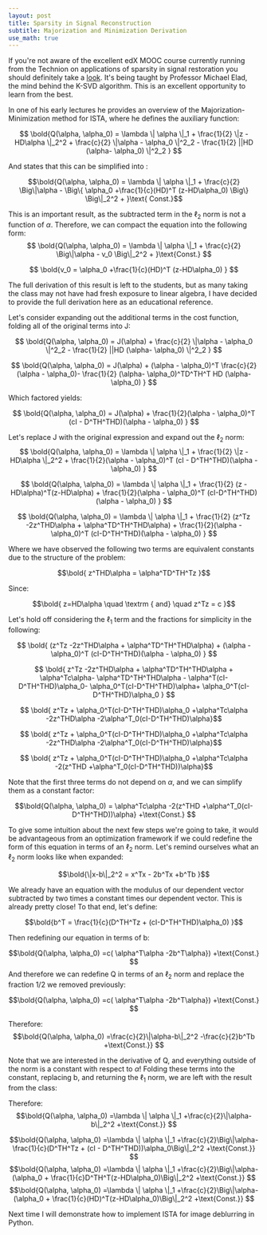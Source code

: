 ```yaml
---
layout: post
title: Sparsity in Signal Reconstruction
subtitle: Majorization and Minimization Derivation
use_math: true
---
```

<script type="text/javascript" async src="https://cdn.mathjax.org/mathjax/latest/MathJax.js?config=TeX-MML-AM_CHTML"> </script>

If you're not aware of the excellent edX MOOC course currently running from the Technion on applications of sparsity in signal restoration you should definitely take a [look](https://www.edx.org/course/sparse-representations-image-processing-israelx-236862-2x).  It's being taught by Professor Michael Elad, the mind behind the K-SVD algorithm.  This is an excellent opportunity to learn from the best.

In one of his early lectures he provides an overview of the Majorization-Minimization method for ISTA, where he defines the auxiliary function:

$$ \bold{Q(\alpha, \alpha_0) = \lambda \| \alpha \|_1 + \frac{1}{2} \|z -HD\alpha \|_2^2 + \frac{c}{2} \|\alpha - \alpha_0 \|^2_2 - \frac{1}{2} ||HD (\alpha- \alpha_0) \|^2_2 }  $$ 

And states that this can be simplified into :

$$\bold{Q(\alpha, \alpha_0)  = \lambda \| \alpha \|_1  + \frac{c}{2} \Big\|\alpha -  \Big\{ \alpha_0 +\frac{1}{c}(HD)^T (z-HD\alpha_0) \Big\} \Big\|_2^2 + }\text{ Const.}$$

This is an important result, as the subtracted term in the $\ell_2$ norm is not a function of $\alpha$.  Therefore, we can compact the equation into the following form:
$$ \bold{Q(\alpha, \alpha_0)  = \lambda \| \alpha \|_1  + \frac{c}{2} \Big\|\alpha -  v_0  \Big\|_2^2 + }\text{Const.} $$

$$ \bold{v_0 =    \alpha_0 +\frac{1}{c}(HD)^T (z-HD\alpha_0) } $$
 
The full derivation of this result is left to the students, but as many taking the class may not have had fresh exposure to linear algebra, I have decided to provide the full derivation here as an educational reference.

Let's consider expanding out the additional terms in the cost function, folding all of the original terms into J:

$$ \bold{Q(\alpha, \alpha_0) = J(\alpha) + \frac{c}{2} \|\alpha - \alpha_0 \|^2_2 - \frac{1}{2} ||HD (\alpha- \alpha_0) \|^2_2 }  $$ 

$$ \bold{Q(\alpha, \alpha_0) = J(\alpha) +  (\alpha - \alpha_0)^T \frac{c}{2}(\alpha - \alpha_0)- \frac{1}{2} (\alpha- \alpha_0)^TD^TH^T HD (\alpha- \alpha_0) }  $$ 

Which factored yields:

$$ \bold{Q(\alpha, \alpha_0) = J(\alpha) +  \frac{1}{2}(\alpha - \alpha_0)^T (cI - D^TH^THD)(\alpha - \alpha_0) } $$

Let's replace J with the original expression and expand out the $\ell_2$ norm:
$$ \bold{Q(\alpha, \alpha_0) = \lambda \| \alpha \|_1 + \frac{1}{2} \|z -HD\alpha \|_2^2 +  \frac{1}{2}(\alpha - \alpha_0)^T (cI - D^TH^THD)(\alpha - \alpha_0) } $$

$$ \bold{Q(\alpha, \alpha_0) = \lambda \| \alpha \|_1 + \frac{1}{2} 
(z -HD\alpha)^T(z-HD\alpha) +  
\frac{1}{2}(\alpha - \alpha_0)^T (cI-D^TH^THD)(\alpha - \alpha_0) } $$

$$ \bold{Q(\alpha, \alpha_0) = \lambda \| \alpha \|_1 + \frac{1}{2} 
(z^Tz -2z^THD\alpha + \alpha^TD^TH^THD\alpha) +
\frac{1}{2}(\alpha - \alpha_0)^T (cI-D^TH^THD)(\alpha - \alpha_0) } $$

Where we have observed the following two terms are equivalent constants due to the structure of the problem:

$$\bold{
z^THD\alpha = \alpha^TD^TH^Tz
}$$

Since:

$$\bold{
z=HD\alpha  \quad \textrm { and} \quad z^Tz = c
}$$

Let's hold off considering the $\ell_1$ term and the fractions for simplicity in the following:

$$  \bold{
(z^Tz -2z^THD\alpha + \alpha^TD^TH^THD\alpha) +
(\alpha - \alpha_0)^T (cI-D^TH^THD)(\alpha - \alpha_0) } $$


$$  \bold{
z^Tz -2z^THD\alpha + \alpha^TD^TH^THD\alpha +
\alpha^Tc\alpha-
\alpha^TD^TH^THD\alpha -
\alpha^T(cI-D^TH^THD)\alpha_0-
\alpha_0^T(cI-D^TH^THD)\alpha+
\alpha_0^T(cI-D^TH^THD)\alpha_0 
 } $$

$$  \bold{
z^Tz + \alpha_0^T(cI-D^TH^THD)\alpha_0 
+\alpha^Tc\alpha 
-2z^THD\alpha
-2\alpha^T_0(cI-D^TH^THD)\alpha}$$

$$  \bold{
z^Tz + \alpha_0^T(cI-D^TH^THD)\alpha_0 
+\alpha^Tc\alpha 
-2z^THD\alpha
-2\alpha^T_0(cI-D^TH^THD)\alpha}$$

$$  \bold{
z^Tz + \alpha_0^T(cI-D^TH^THD)\alpha_0 
+\alpha^Tc\alpha
-2(z^THD
+\alpha^T_0(cI-D^TH^THD))\alpha}$$

Note that the first three terms do not depend on $\alpha$, and we can simplify them as a constant factor:

$$\bold{Q(\alpha, \alpha_0) =
\alpha^Tc\alpha
-2(z^THD
+\alpha^T_0(cI-D^TH^THD))\alpha}
+\text{Const.}
$$

To give some intuition about the next few steps we're going to take, it would be advantageous from an optimization framework if we could redefine the form of this equation in terms of an $\ell_2$ norm.  Let's remind ourselves what an $\ell_2$ norm looks like when expanded:

$$\bold{\|x-b\|_2^2 = x^Tx - 2b^Tx +b^Tb
}$$

We already have an equation with the modulus of our dependent vector subtracted by two times a constant times our dependent vector.  This is already pretty close!  To that end, let's define:

$$\bold{b^T = \frac{1}{c}(D^TH^Tz + (cI-D^TH^THD)\alpha_0)
}$$

Then redefining our equation in terms of b:

$$\bold{Q(\alpha, \alpha_0) =c(
\alpha^T\alpha
-2b^T\alpha})
+\text{Const.}
$$
 And therefore we can redefine Q in terms of an $\ell_2$ norm and replace the fraction 1/2 we removed previously:

$$\bold{Q(\alpha, \alpha_0) =c(
\alpha^T\alpha
-2b^T\alpha})
+\text{Const.}
$$

Therefore:
$$\bold{Q(\alpha, \alpha_0) =\frac{c}{2}\|\alpha-b\|_2^2
-\frac{c}{2}b^Tb
+\text{Const.}}
$$

Note that we are interested in the derivative of Q, and everything outside of the norm is a constant with respect to $\alpha$!  Folding these terms into the constant, replacing b, and returning the $\ell_1$ norm, we are left with the result from the class:

Therefore:
$$\bold{Q(\alpha, \alpha_0) =\lambda \| \alpha \|_1 +\frac{c}{2}\|\alpha-b\|_2^2
+\text{Const.}}
$$

$$\bold{Q(\alpha, \alpha_0) =\lambda \| \alpha \|_1 +\frac{c}{2}\Big\|\alpha-\frac{1}{c}(D^TH^Tz + (cI - D^TH^THD))\alpha_0\Big\|_2^2
+\text{Const.}}
$$
$$\bold{Q(\alpha, \alpha_0) =\lambda \| \alpha \|_1 +\frac{c}{2}\Big\|\alpha-(\alpha_0 + \frac{1}{c}D^TH^T(z-HD\alpha_0)\Big\|_2^2
+\text{Const.}}
$$
$$\bold{Q(\alpha, \alpha_0) =\lambda \| \alpha \|_1 +\frac{c}{2}\Big\|\alpha-(\alpha_0 + \frac{1}{c}(HD)^T(z-HD\alpha_0)\Big\|_2^2
+\text{Const.}}
$$

Next time I will demonstrate how to implement ISTA for image deblurring in Python.
